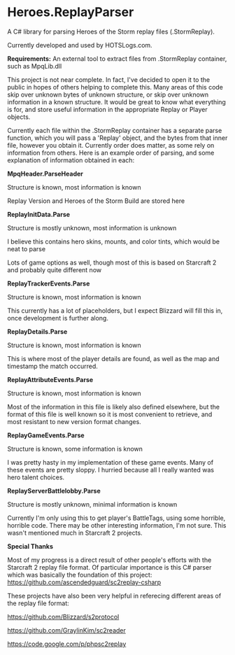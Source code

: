 # Heroes.ReplayParser
A C# library for parsing Heroes of the Storm replay files (.StormReplay).

Currently developed and used by HOTSLogs.com.

**Requirements:** An external tool to extract files from .StormReplay container, such as MpqLib.dll

This project is not near complete.  In fact, I've decided to open it to the public in hopes of others helping to complete this.  Many areas of this code skip over unknown bytes of unknown structure, or skip over unknown information in a known structure.  It would be great to know what everything is for, and store useful information in the appropriate Replay or Player objects.

Currently each file within the .StormReplay container has a separate parse function, which you will pass a 'Replay' object, and the bytes from that inner file, however you obtain it.  Currently order does matter, as some rely on information from others.  Here is an example order of parsing, and some explanation of information obtained in each:

**MpqHeader.ParseHeader**

Structure is known, most information is known

Replay Version and Heroes of the Storm Build are stored here

**ReplayInitData.Parse**

Structure is mostly unknown, most information is unknown

I believe this contains hero skins, mounts, and color tints, which would be neat to parse

Lots of game options as well, though most of this is based on Starcraft 2 and probably quite different now

**ReplayTrackerEvents.Parse**

Structure is known, most information is known

This currently has a lot of placeholders, but I expect Blizzard will fill this in, once development is further along.

**ReplayDetails.Parse**

Structure is known, most information is known

This is where most of the player details are found, as well as the map and timestamp the match occurred.

**ReplayAttributeEvents.Parse**

Structure is known, most information is known

Most of the information in this file is likely also defined elsewhere, but the format of this file is well known so it is most convenient to retrieve, and most resistant to new version format changes.

**ReplayGameEvents.Parse**

Structure is known, some information is known

I was pretty hasty in my implementation of these game events.  Many of these events are pretty sloppy.  I hurried because all I really wanted was hero talent choices.

**ReplayServerBattlelobby.Parse**

Structure is mostly unknown, minimal information is known

Currently I'm only using this to get player's BattleTags, using some horrible, horrible code.  There may be other interesting information, I'm not sure.  This wasn't mentioned much in Starcraft 2 projects.

**Special Thanks**

Most of my progress is a direct result of other people's efforts with the Starcraft 2 replay file format.  Of particular importance is this C# parser which was basically the foundation of this project: https://github.com/ascendedguard/sc2replay-csharp

These projects have also been very helpful in referecing different areas of the replay file format:

https://github.com/Blizzard/s2protocol

https://github.com/GraylinKim/sc2reader

https://code.google.com/p/phpsc2replay